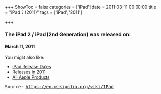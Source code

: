 +++
ShowToc = false
categories = ['iPad']
date = 2011-03-11 00:00:00
title = "iPad 2 (2011)"
tags = ['iPad', '2011']

+++

### The iPad 2 / iPad (2nd Generation) was released on: 
#### March 11, 2011


<!--more-->


    
You might also like:

- [iPad Release Dates](https://AppleReleaseDate.com//tags/ipad/)
- [Releases in 2011](https://AppleReleaseDate.com//tags/2011/)
- [All Apple Products](https://AppleReleaseDate.com//categories/)



<kbd> Source: https://en.wikipedia.org/wiki/IPad</kbd>

